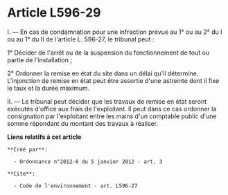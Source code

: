 # Article L596-29

I. ― En cas de condamnation pour une infraction prévue au 1° ou au 2° du I ou au 1° du II de l'article L. 596-27, le tribunal
peut : 

1° Décider de l'arrêt ou de la suspension du fonctionnement de tout ou partie de l'installation ; 

2° Ordonner la remise en état du site dans un délai qu'il détermine. L'injonction de remise en état peut être assortie d'une
astreinte dont il fixe le taux et la durée maximum. 

II. ― Le tribunal peut décider que les travaux de remise en état seront exécutés d'office aux frais de l'exploitant. Il peut
dans ce cas ordonner la consignation par l'exploitant entre les mains d'un comptable public d'une somme répondant du montant
des travaux à réaliser.

**Liens relatifs à cet article**

	**Créé par**:

	  - Ordonnance n°2012-6 du 5 janvier 2012 - art. 3

	**Cite**:

	  - Code de l'environnement - art. L596-27
